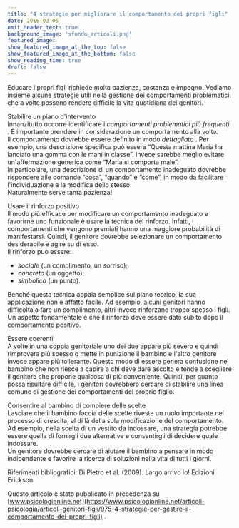 ```yaml
---
title: "4 strategie per migliorare il comportamento dei propri figli"
date: 2016-03-05
omit_header_text: true
background_image: 'sfondo_articoli.png'
featured_image: 
show_featured_image_at_the_top: false
show_featured_image_at_the_bottom: false
show_reading_time: true
draft: false
---
```


Educare i propri figli richiede molta pazienza, costanza e impegno. Vediamo
insieme alcune strategie utili nella gestione dei comportamenti problematici,
che a volte possono rendere difficile la vita quotidiana dei genitori.  
  
Stabilire un piano d'intervento  
Innanzitutto occorre identificare i _comportamenti problematici più frequenti_
. È importante prendere in considerazione un comportamento alla volta.  
Il comportamento dovrebbe essere definito in modo _dettagliato_ . Per esempio,
una descrizione specifica può essere “Questa mattina Maria ha lanciato una
gomma con le mani in classe”. Invece sarebbe meglio evitare un'affermazione
generica come “Maria si comporta male”.  
In particolare, una descrizione di un comportamento inadeguato dovrebbe
rispondere alle domande “cosa”, “quando” e “come”, in modo da facilitare
l'individuazione e la modifica dello stesso.  
Naturalmente serve tanta pazienza!  
  
Usare il rinforzo positivo  
Il modo più efficace per modificare un comportamento inadeguato e favorirne
uno funzionale è usare la tecnica del rinforzo. Infatti, i comportamenti che
vengono premiati hanno una maggiore probabilità di manifestarsi. Quindi, il
genitore dovrebbe selezionare un comportamento desiderabile e agire su di
esso.  
Il rinforzo può essere:

  * _sociale_ (un complimento, un sorriso);
  *  _concreto_ (un oggetto);
  *  _simbolico_ (un punto).

Benché questa tecnica appaia semplice sul piano teorico, la sua applicazione
non è affatto facile. Ad esempio, alcuni genitori hanno difficoltà a fare un
complimento, altri invece rinforzano troppo spesso i figli.  
Un aspetto fondamentale è che il rinforzo deve essere dato subito dopo il
comportamento positivo.  
  
Essere coerenti  
A volte in una coppia genitoriale uno dei due appare più severo e quindi
rimprovera più spesso o mette in punizione il bambino e l'altro genitore
invece appare più tollerante. Questo modo di essere genera confusione nel
bambino che non riesce a capire a chi deve dare ascolto e tende a scegliere il
genitore che propone qualcosa di più conveniente. Quindi, per quanto possa
risultare difficile, i genitori dovrebbero cercare di stabilire una linea
comune di gestione dei comportamenti del proprio figlio.  
  
Consentire al bambino di compiere delle scelte  
Lasciare che il bambino faccia delle scelte riveste un ruolo importante nel
processo di crescita, al di là della sola modificazione del comportamento. Ad
esempio, nella scelta di un vestito da indossare, una strategia potrebbe
essere quella di fornirgli due alternative e consentirgli di decidere quale
indossare.  
Un genitore dovrebbe cercare di aiutare il bambino a pensare in modo
indipendente e favorire la ricerca di soluzioni nella vita di tutti i giorni.  
  
Riferimenti bibliografici: Di Pietro et al. (2009). Largo arrivo io! Edizioni
Erickson  
  
Questo articolo è stato pubblicato in precedenza su [www.psicologionline.net](https://www.psicologionline.net/articoli-psicologia/articoli-genitori-figli/975-4-strategie-per-gestire-il-comportamento-dei-propri-figli) .

